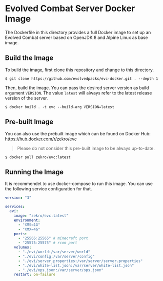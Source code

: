 # Evolved Combat Server Docker Image

The Dockerfile in this directory provides a full Docker image to set up an Evolved Combat server based on OpenJDK 8 and Alpine Linux as base image.

## Build the Image

To build the image, first clone this repository and change to this directory.

```
$ git clone https://github.com/evolvedpacks/evc-docker.git . --depth 1
```

Then, build the image. You can pass the desired server version as build argument `VERSION`. The value `latest` will always refer to the latest release version of the server.

```
$ docker build . -t evc --build-arg VERSION=latest
```

## Pre-built Image

You can also use the prebuilt image which can be found on Docker Hub:  
https://hub.docker.com/r/zekro/evc

> Please do not consider this pre-built image to be always up-to-date.

```
$ docker pull zekro/evc:latest
```

## Running the Image

It is recommendet to use docker-compose to run this image. You can use the following service configuration for that.

```yaml
version: "3"

services:
  evi:
    image: "zekro/evc:latest"
    environment:
      - "XMS=1G"
      - "XMX=4G"
    ports:
      - "25565:25565" # minecraft port
      - "25575:25575" # rcon port
    volumes:
      - "./evi/world:/var/server/world"
      - "./evi/config:/var/server/config"
      - "./evi/server.properties:/var/server/server.properties"
      - "./evi/white-list.json:/var/server/white-list.json"
      - "./evi/ops.json:/var/server/ops.json"
    restart: on-failure
```